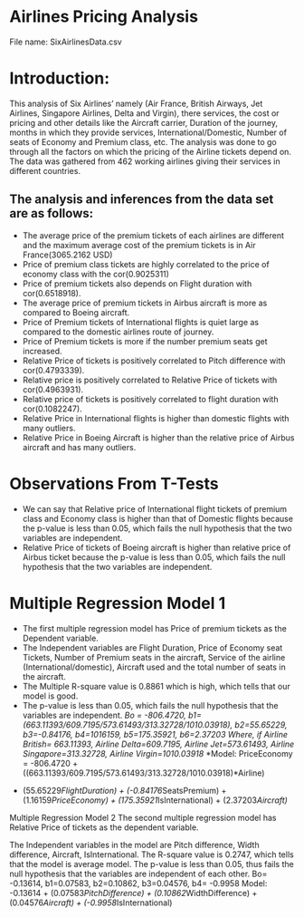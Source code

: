 # Airlines Pricing Analysis

File name: SixAirlinesData.csv

# Introduction: 
This analysis of Six Airlines’ namely (Air France, British Airways, Jet Airlines, Singapore Airlines, Delta and Virgin), there services, the cost or pricing and other details like the Aircraft carrier, Duration of the journey, months in which they provide services, International/Domestic, Number of seats of Economy and Premium class, etc. The analysis was done to go through all the factors on which the pricing of the Airline tickets depend on. The data was gathered from 462 working airlines giving their services in different countries.

## The analysis and inferences from the data set are as follows:
- The average price of the premium tickets of each airlines are different and the maximum average cost of the premium tickets is in Air France(3065.2162 USD)
- Price of premium class tickets are highly correlated to the price of economy class with the cor(0.9025311)
- Price of premium tickets also depends on Flight duration with cor(0.6518918).
- The average price of premium tickets in Airbus aircraft is more as compared to Boeing aircraft.
- Price of Premium tickets of International flights is quiet large as compared to the domestic airlines route of journey.
- Price of Premium tickets is more if the number premium seats get increased.
- Relative Price of tickets is positively correlated to Pitch difference with cor(0.4793339).
- Relative price is positively correlated to Relative Price of tickets with cor(0.4963931).
- Relative price of tickets is positively correlated to flight duration with cor(0.1082247).
- Relative Price in International flights is higher than domestic flights with many outliers.
- Relative Price in Boeing Aircraft is higher than the relative price of Airbus aircraft and has many outliers.

# Observations From T-Tests
- We can say that Relative price of International flight tickets of premium class and Economy class is higher than that of Domestic flights because the p-value is less than 0.05, which fails the null hypothesis that the two variables are independent.
- Relative Price of tickets of Boeing aircraft is higher than relative price of Airbus ticket because the p-value is less than 0.05, which fails the null hypothesis that the two variables are independent. 


# Multiple Regression Model 1
- The first multiple regression model has Price of premium tickets as the Dependent variable.
- The Independent variables are Flight Duration, Price of Economy seat Tickets, Number of Premium seats in the aircraft, Service of the airline (International/domestic), Aircraft used and the total number of seats in the aircraft.
- The Multiple R-square value is 0.8861 which is high, which tells that our model is good.
- The p-value is less than 0.05, which fails the null hypothesis that the variables are independent.
*Bo = -806.4720, b1=(663.11393/609.7195/573.61493/313.32728/1010.03918), b2=55.65229, b3=-0.84176, b4=1016159, b5=175.35921, b6=2.37203 
Where, if Airline British= 663.11393, Airline Delta=609.7195, Airline Jet=573.61493, Airline Singapore=313.32728, Airline Virgin=1010.03918*
*Model: PriceEconomy = 
-806.4720 + ((663.11393/609.7195/573.61493/313.32728/1010.03918)*Airline)
+ (55.65229*FlightDuration) + (-0.84176*SeatsPremium) + (1.16159*PriceEconomy) + (175.35921*IsInternational) + (2.37203*Aircraft)*
 


Multiple Regression Model 2
The second multiple regression model has Relative Price of tickets as the dependent variable.

The Independent variables in the model are Pitch difference, Width difference, Aircraft, IsInternational.
The R-square value is 0.2747, which tells that the model is average model.
The p-value is less than 0.05, thus fails the null hypothesis that the variables are independent of each other.
Bo= -0.13614, b1=0.07583, b2=0.10862, b3=0.04576, b4= -0.9958
Model: -0.13614 + (0.07583*PitchDifference) + (0.10862*WidthDifference) + (0.04576*Aircraft) + (-0.9958*IsInternational)
      

   






